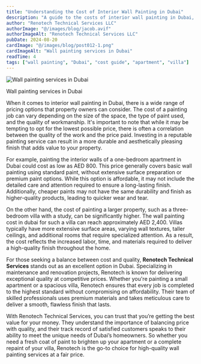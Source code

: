 ```yaml
---
title: "Understanding the Cost of Interior Wall Painting in Dubai"
description: "A guide to the costs of interior wall painting in Dubai, comparing prices, quality, and what to expect for apartments and villas."
author: "Renotech Technical Services LLC"
authorImage: "@/images/blog/jacob.avif"
authorImageAlt: "Renotech Technical Services LLC"
pubDate: 2024-08-20
cardImage: "@/images/blog/post012-1.png"
cardImageAlt: "Wall painting services in Dubai"
readTime: 4
tags: ["wall painting", "Dubai", "cost guide", "apartment", "villa"]
---
```


![Wall painting services in Dubai](@/images/blog/post012-1.png "Wall painting services in Dubai")

Wall painting services in Dubai

When it comes to interior wall painting in Dubai, there is a wide range of pricing options that property owners can consider. The cost of a painting job can vary depending on the size of the space, the type of paint used, and the quality of workmanship. It's important to note that while it may be tempting to opt for the lowest possible price, there is often a correlation between the quality of the work and the price paid. Investing in a reputable painting service can result in a more durable and aesthetically pleasing finish that adds value to your property.

For example, painting the interior walls of a one-bedroom apartment in Dubai could cost as low as AED 800. This price generally covers basic wall painting using standard paint, without extensive surface preparation or premium paint options. While this option is affordable, it may not include the detailed care and attention required to ensure a long-lasting finish. Additionally, cheaper paints may not have the same durability and finish as higher-quality products, leading to quicker wear and tear.

On the other hand, the cost of painting a larger property, such as a three-bedroom villa with a study, can be significantly higher. The wall painting cost in dubai for such a villa can reach approximately AED 2,400. Villas typically have more extensive surface areas, varying wall textures, taller ceilings, and additional rooms that require specialized attention. As a result, the cost reflects the increased labor, time, and materials required to deliver a high-quality finish throughout the home.

For those seeking a balance between cost and quality,  **Renotech Technical Services**  stands out as an excellent option in Dubai. Specializing in maintenance and renovation projects, Renotech is known for delivering exceptional quality at competitive prices. Whether you're painting a small apartment or a spacious villa, Renotech ensures that every job is completed to the highest standard without compromising on affordability. Their team of skilled professionals uses premium materials and takes meticulous care to deliver a smooth, flawless finish that lasts.

With Renotech Technical Services, you can trust that you’re getting the best value for your money. They understand the importance of balancing price with quality, and their track record of satisfied customers speaks to their ability to meet the unique needs of Dubai’s homeowners. So whether you need a fresh coat of paint to brighten up your apartment or a complete repaint of your villa, Renotech is the go-to choice for high-quality wall painting services at a fair price.